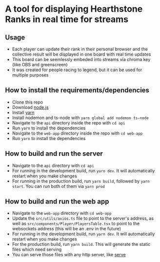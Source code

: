 # A tool for displaying Hearthstone Ranks in real time for streams

## Usage
* Each player can update their rank in their personal browser and the collective result will be displayed in one board with real time updates
* This board can be seemlessly embeded into streams via chroma key (like OBS and greenscreen)
* It was created for people racing to legend, but it can be used for multiple purposes

## How to install the requirements/dependencies
* Clone this repo
* Download [node.js](https://nodejs.org/en/download/)
* Install [yarn](https://yarnpkg.com/lang/en/docs/install/)
* Install nodemon and ts-node with `yarn global add nodemon ts-node`
* Navigate to the `api` directory inside the repo with `cd api`
* Run `yarn` to install the dependencies
* Navigate to the `web-app` directory inside the repo with `cd web-app`
* Run `yarn` to install the dependencies

## How to build and run the server
* Navigate to the `api` directory with `cd api`
* For running in the development build, run `yarn dev`. It will automatically restart when you make changes
* For running in the production build, run `yarn build`, followed by `yarn start`. You can run both of them via `yarn prod`

## How to build and run the web app
* Navigate to the `web-app` directory with `cd web-app`
* Update the `src/utils/axios.ts` file to point to the server's address, as well as `src/components/Player/PlayersTable.tsx` to point to the websockets address (this will be an .env in the future)
* For running in the development build, run `yarn dev`. It will automatically restart when you make changes
* For the production build, run `yarn build`. This will generate the static files which need serving
* You can serve those files with any http server, like [serve](https://www.npmjs.com/package/serve)
